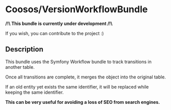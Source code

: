 # Coosos/VersionWorkflowBundle

**/!\ This bundle is currently under development /!\\**

If you wish, you can contribute to the project :)

## Description

This bundle uses the Symfony Workflow bundle to track transitions in another table. 

Once all transitions are complete, it merges the object into the original table. 

If an old entity yet exists the same identifier, it will be replaced while keeping the same identifier. 

**This can be very useful for avoiding a loss of SEO from search engines.**
